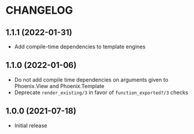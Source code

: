 # CHANGELOG

## 1.1.1 (2022-01-31)

  * Add compile-time dependencies to template engines

## 1.1.0 (2022-01-06)

  * Do not add compile time dependencies on arguments given to Phoenix.View and Phoenix.Template
  * Deprecate `render_existing/3` in favor of `function_exported?/3` checks

## 1.0.0 (2021-07-18)

  * Initial release
